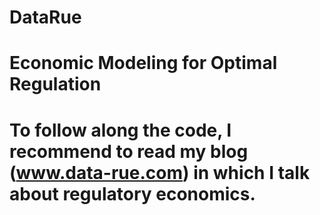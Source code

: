 # DataRue

# Economic Modeling for Optimal Regulation

# To follow along the code, I recommend to read my blog (www.data-rue.com) in which I talk about regulatory economics.
